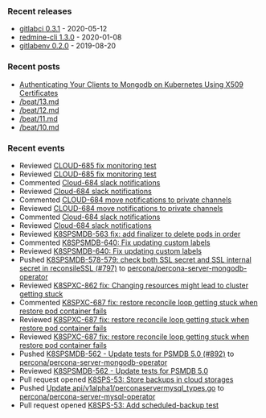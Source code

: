 ### Recent releases

* [gitlabci 0.3.1](https://github.com/egegunes/gitlabci/releases/tag/0.3.1) - 2020-05-12
* [redmine-cli 1.3.0](https://github.com/egegunes/redmine-cli/releases/tag/1.3.0) - 2020-01-08
* [gitlabenv 0.2.0](https://github.com/egegunes/gitlabenv/releases/tag/0.2.0) - 2019-08-20

### Recent posts

* [Authenticating Your Clients to Mongodb on Kubernetes Using X509 Certificates](https://ege.dev/posts/authenticating-your-clients-to-mongodb-on-kubernetes-using-x509-certificates/)
* [/beat/13.md](https://ege.dev/beat/13/)
* [/beat/12.md](https://ege.dev/beat/12/)
* [/beat/11.md](https://ege.dev/beat/11/)
* [/beat/10.md](https://ege.dev/beat/10/)

### Recent events

* Reviewed [CLOUD-685 fix monitoring test](https://github.com/percona/percona-xtradb-cluster-operator/pull/1110)
* Reviewed [CLOUD-685 fix monitoring test](https://github.com/percona/percona-xtradb-cluster-operator/pull/1110)
* Commented [Cloud-684 slack notifications](https://github.com/percona/percona-xtradb-cluster-operator/pull/1109)
* Reviewed [Cloud-684 slack notifications](https://github.com/percona/percona-xtradb-cluster-operator/pull/1109)
* Commented [CLOUD-684 move notifications to private channels](https://github.com/percona/percona-server-mongodb-operator/pull/896)
* Reviewed [CLOUD-684 move notifications to private channels](https://github.com/percona/percona-server-mongodb-operator/pull/896)
* Commented [Cloud-684 slack notifications](https://github.com/percona/percona-xtradb-cluster-operator/pull/1109)
* Reviewed [Cloud-684 slack notifications](https://github.com/percona/percona-xtradb-cluster-operator/pull/1109)
* Reviewed [K8SPSMDB-563 fix: add finalizer to delete pods in order](https://github.com/percona/percona-server-mongodb-operator/pull/872)
* Commented [K8SPSMDB-640: Fix updating custom labels](https://github.com/percona/percona-server-mongodb-operator/pull/881)
* Reviewed [K8SPSMDB-640: Fix updating custom labels](https://github.com/percona/percona-server-mongodb-operator/pull/881)
* Pushed [K8SPSMDB-578-579: check both SSL secret and SSL internal secret in reconsileSSL (#797)](https://github.com/percona/percona-server-mongodb-operator/commit/34578292c1aa99055ce8de0e68635d4e5b1940e9) to [percona/percona-server-mongodb-operator](https://github.com/percona/percona-server-mongodb-operator)
* Reviewed [K8SPXC-862 fix: Changing resources might lead to cluster getting stuck](https://github.com/percona/percona-xtradb-cluster-operator/pull/1098)
* Commented [K8SPXC-687 fix: restore reconcile loop getting stuck when restore pod container fails](https://github.com/percona/percona-xtradb-cluster-operator/pull/1099)
* Reviewed [K8SPXC-687 fix: restore reconcile loop getting stuck when restore pod container fails](https://github.com/percona/percona-xtradb-cluster-operator/pull/1099)
* Reviewed [K8SPXC-687 fix: restore reconcile loop getting stuck when restore pod container fails](https://github.com/percona/percona-xtradb-cluster-operator/pull/1099)
* Pushed [K8SPSMDB-562 - Update tests for PSMDB 5.0 (#892)](https://github.com/percona/percona-server-mongodb-operator/commit/c238179b3df4cce0594d1d027c4b77548433d315) to [percona/percona-server-mongodb-operator](https://github.com/percona/percona-server-mongodb-operator)
* Reviewed [K8SPSMDB-562 - Update tests for PSMDB 5.0](https://github.com/percona/percona-server-mongodb-operator/pull/892)
* Pull request opened [K8SPS-53: Store backups in cloud storages](https://github.com/percona/percona-server-mysql-operator/pull/64)
* Pushed [Update api/v1alpha1/perconaservermysql_types.go](https://github.com/percona/percona-server-mysql-operator/commit/66c01a03aa8dc81d664e4aed10761d66684244c3) to [percona/percona-server-mysql-operator](https://github.com/percona/percona-server-mysql-operator)
* Pull request opened [K8SPS-53: Add scheduled-backup test](https://github.com/percona/percona-server-mysql-operator/pull/63)
